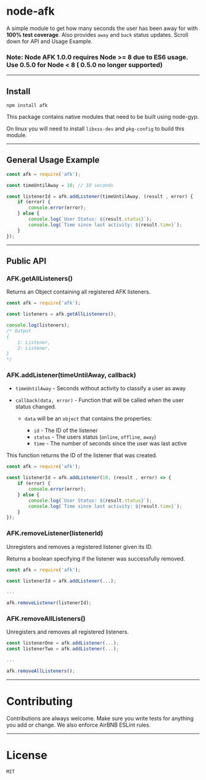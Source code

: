 # node-afk

A simple module to get how many seconds the user has been away for with **100% test coverage**. Also provides `away` and `back` status updates. Scroll down for API and Usage Example.

### Note: Node AFK 1.0.0 requires Node >= 8 due to ES6 usage. Use 0.5.0 for Node < 8 ( 0.5.0 no longer supported)
---

## Install
```
npm install afk
```

This package contains native modules that need to be built using node-gyp.

On linux you will need to install `libxss-dev` and `pkg-config` to build this module.

---

## General Usage Example
```js
const afk = require('afk');

const timeUntilAway = 10; // 10 seconds

const listenerId = afk.addListener(timeUntilAway, (result , error) {
    if (error) {
        console.error(error);
    } else {
        console.log(`User Status: ${result.status}`);
        console.log(`Time since last activity: ${result.time}`);
    }
});
```

---

## Public API

### AFK.getAllListeners()

Returns an Object containing all registered AFK listeners.

```js
const afk = require('afk');

const listeners = afk.getAllListeners();

console.log(listeners);
/* Output
{
    1: Listener,
    2: Listener,
}
*/
```

### AFK.addListener(timeUntilAway, callback)

- `timeUntilAway` - Seconds without activity to classify a user as away

- `callback(data, error)` - Function that will be called when the user status changed.

    - `data` will be an `object` that contains the properties:

        - `id` - The ID of the listener
        - `status` - The users status (`online`, `offline`, `away`)
        - `time` - The number of seconds since the user was last active

This function returns the ID of the listener that was created.

```js
const afk = require('afk');

const listenerId = afk.addListener(10, (result , error) => {
    if (error) {
        console.error(error);
    } else {
        console.log(`User Status: ${result.status}`);
        console.log(`Time since last activity: ${result.time}`);
    }
});
```

### AFK.removeListener(listenerId)

Unregisters and removes a registered listener given its ID.

Returns a boolean specifying if the listener was successfully removed.

```js
const afk = require('afk');

const listenerId = afk.addListener(...);

...

afk.removeListener(listenerId);
```

### AFK.removeAllListeners()

Unregisters and removes all registered listeners.

```js
const listenerOne = afk.addListener(...);
const listenerTwo = afk.addListener(...);

...

afk.removeAllListeners();
```

---

# Contributing

Contributions are always welcome. Make sure you write tests for anything you add or change. We also enforce AirBNB ESLint rules.

---

# License
`MIT`
